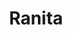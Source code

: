 ---
title: Ranita
date: 
draft: false

# descripcion
description : Dije de plata y nácar

materials: Plata 925

color: Plateado y rojo

dimensions: 1cm largo

code: 02-25-0693

type: "Dijes"

categories: []

price: $2.100,00

price_eftvo: $1.785,00

# Images
# first image will be shown in the product page
images:
  # - image: "images/path_to_image"
  # La ubicacion de las imagenes es imagenes/Dijes/Dijes.Nácar/02-25-0693-ranita

---